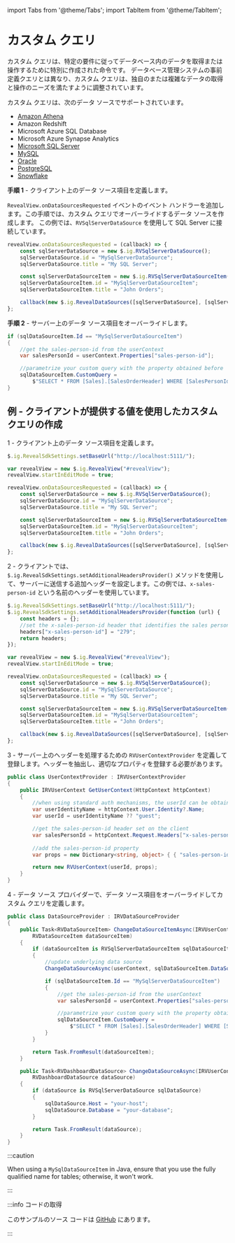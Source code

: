 import Tabs from '@theme/Tabs';
import TabItem from '@theme/TabItem';

# カスタム クエリ

カスタム クエリは、特定の要件に従ってデータベース内のデータを取得または操作するために特別に作成された命令です。
データベース管理システムの事前定義クエリとは異なり、カスタム クエリは、独自のまたは複雑なデータの取得と操作のニーズを満たすように調整されています。

カスタム クエリは、次のデータ ソースでサポートされています。

- [Amazon Athena](adding-data-sources/amazon-athena)
- Amazon Redshift
- Microsoft Azure SQL Database
- Microsoft Azure Synapse Analytics
- [Microsoft SQL Server](adding-data-sources/ms-sql-server)
- [MySQL](adding-data-sources/mysql)
- [Oracle](adding-data-sources/oracle)
- [PostgreSQL](adding-data-sources/postgres)
- [Snowflake](adding-data-sources/snowflake)

**手順 1** - クライアント上のデータ ソース項目を定義します。

`RevealView.onDataSourcesRequested` イベントのイベント ハンドラーを追加します。この手順では、カスタム クエリでオーバーライドするデータ ソースを作成します。
この例では、`RVSqlServerDataSource` を使用して SQL Server に接続しています。

```js
revealView.onDataSourcesRequested = (callback) => {
    const sqlServerDataSource = new $.ig.RVSqlServerDataSource();
    sqlServerDataSource.id = "MySqlServerDataSource";
    sqlServerDataSource.title = "My SQL Server";

    const sqlServerDataSourceItem = new $.ig.RVSqlServerDataSourceItem(sqlServerDataSource);
    sqlServerDataSourceItem.id = "MySqlServerDataSourceItem";
    sqlServerDataSourceItem.title = "John Orders";

    callback(new $.ig.RevealDataSources([sqlServerDataSource], [sqlServerDataSourceItem], true));
};
```

**手順 2** - サーバー上のデータ ソース項目をオーバーライドします。

```cs
if (sqlDataSourceItem.Id == "MySqlServerDataSourceItem")
{
    //get the sales-person-id from the userContext
    var salesPersonId = userContext.Properties["sales-person-id"];

    //parametrize your custom query with the property obtained before
    sqlDataSourceItem.CustomQuery =
        $"SELECT * FROM [Sales].[SalesOrderHeader] WHERE [SalesPersonId] = {salesPersonId}";
}
```

## 例 - クライアントが提供する値を使用したカスタム クエリの作成

1 - クライアント上のデータ ソース項目を定義します。

```js
$.ig.RevealSdkSettings.setBaseUrl("http://localhost:5111/");

var revealView = new $.ig.RevealView("#revealView");
revealView.startInEditMode = true;

revealView.onDataSourcesRequested = (callback) => {
    const sqlServerDataSource = new $.ig.RVSqlServerDataSource();
    sqlServerDataSource.id = "MySqlServerDataSource";
    sqlServerDataSource.title = "My SQL Server";

    const sqlServerDataSourceItem = new $.ig.RVSqlServerDataSourceItem(sqlServerDataSource);
    sqlServerDataSourceItem.id = "MySqlServerDataSourceItem";
    sqlServerDataSourceItem.title = "John Orders";

    callback(new $.ig.RevealDataSources([sqlServerDataSource], [sqlServerDataSourceItem], true));
};
```

2 - クライアントでは、`$.ig.RevealSdkSettings.setAdditionalHeadersProvider()` メソッドを使用して、サーバーに送信する追加ヘッダーを設定します。この例では、`x-sales-person-id` という名前のヘッダーを使用しています。

```js
$.ig.RevealSdkSettings.setBaseUrl("http://localhost:5111/");
$.ig.RevealSdkSettings.setAdditionalHeadersProvider(function (url) {
    const headers = {};
    //set the x-sales-person-id header that identifies the sales person
    headers["x-sales-person-id"] = "279";
    return headers;
});

var revealView = new $.ig.RevealView("#revealView");
revealView.startInEditMode = true;

revealView.onDataSourcesRequested = (callback) => {
    const sqlServerDataSource = new $.ig.RVSqlServerDataSource();
    sqlServerDataSource.id = "MySqlServerDataSource";
    sqlServerDataSource.title = "My SQL Server";

    const sqlServerDataSourceItem = new $.ig.RVSqlServerDataSourceItem(sqlServerDataSource);
    sqlServerDataSourceItem.id = "MySqlServerDataSourceItem";
    sqlServerDataSourceItem.title = "John Orders";

    callback(new $.ig.RevealDataSources([sqlServerDataSource], [sqlServerDataSourceItem], true));
};
```

3 - サーバー上のヘッダーを処理するための `RVUserContextProvider` を定義して登録します。ヘッダーを抽出し、適切なプロパティを登録する必要があります。

```cs
public class UserContextProvider : IRVUserContextProvider
{
    public IRVUserContext GetUserContext(HttpContext httpContext)
    {
        //when using standard auth mechanisms, the userId can be obtained using aspnetContext.User.Identity.Name.
        var userIdentityName = httpContext.User.Identity?.Name;
        var userId = userIdentityName ?? "guest";

        //get the sales-person-id header set on the client
        var salesPersonId = httpContext.Request.Headers["x-sales-person-id"]; 
        
        //add the sales-person-id property 
        var props = new Dictionary<string, object> { { "sales-person-id", salesPersonId } };

        return new RVUserContext(userId, props);
    }
}
```

4 - データ ソース プロバイダーで、データ ソース項目をオーバーライドしてカスタム クエリを定義します。

```cs
public class DataSourceProvider : IRVDataSourceProvider
{
    public Task<RVDataSourceItem> ChangeDataSourceItemAsync(IRVUserContext userContext, string dashboardId,
        RVDataSourceItem dataSourceItem)
    {
        if (dataSourceItem is RVSqlServerDataSourceItem sqlDataSourceItem)
        {
            //update underlying data source
            ChangeDataSourceAsync(userContext, sqlDataSourceItem.DataSource);

            if (sqlDataSourceItem.Id == "MySqlServerDataSourceItem")
            {
                //get the sales-person-id from the userContext
                var salesPersonId = userContext.Properties["sales-person-id"];

                //parametrize your custom query with the property obtained before
                sqlDataSourceItem.CustomQuery =
                    $"SELECT * FROM [Sales].[SalesOrderHeader] WHERE [SalesPersonId] = {salesPersonId}";
            }
        } 

        return Task.FromResult(dataSourceItem);
    }

    public Task<RVDashboardDataSource> ChangeDataSourceAsync(IRVUserContext userContext,
        RVDashboardDataSource dataSource)
    {
        if (dataSource is RVSqlServerDataSource sqlDataSource)
        {
            sqlDataSource.Host = "your-host";
            sqlDataSource.Database = "your-database";
        }

        return Task.FromResult(dataSource);
    }
}
```

:::caution

When using a `MySqlDataSourceItem` in Java, ensure that you use the fully qualified name for tables; otherwise, it won't work.

:::

:::info コードの取得

このサンプルのソース コードは [GitHub](https://github.com/RevealBi/sdk-samples-javascript/tree/main/CustomQueries) にあります。

:::
